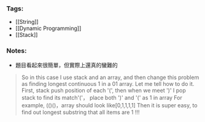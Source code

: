 ### Tags:
- [[String]]
- [[Dynamic Programming]]
- [[Stack]]
### Notes:
- 題目看起來很簡單，但實際上還真的蠻難的
> So in this case I use stack and an array, and then change this problem as finding longest continuous 1 in a 01 array. Let me tell how to do it.
First, stack push position of each '(', then when we meet ')' I pop stack to find its match'('， place both ')' and '(' as 1 in array
For example, (()()，array should look like[0,1,1,1,1]
Then it is super easy, to find out longest substring that all items are 1 !!!

